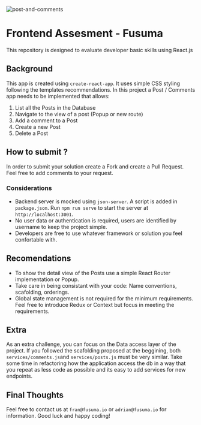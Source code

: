 ![post-and-comments](https://user-images.githubusercontent.com/93329410/156585547-63a20849-2c04-48d9-9b49-6c36d28bab75.jpg)

# Frontend Assesment - Fusuma

This repository is designed to evaluate developer basic skills using React.js

## Background

This app is created using `create-react-app`. It uses simple CSS styling following the templates recommendations. In this project a Post / Comments app needs to be implemented that allows:

1. List all the Posts in the Database
2. Navigate to the view of a post (Popup or new route)
3. Add a comment to a Post
4. Create a new Post
5. Delete a Post

## How to submit ?

In order to submit your solution create a Fork and create a Pull Request. Feel free to add comments to your request.
### Considerations

* Backend server is mocked using `json-server`. A script is added in `package.json`. Run `npm run serve` to start the server at `http://localhost:3001`.
* No user data or authentication is required, users are identified by username to keep the project simple.
* Developers are free to use whatever framework or solution you feel confortable with.

## Recomendations
* To show the detail view of the Posts use a simple React Router implementation or Popup.
* Take care in being consistant with your code: Name conventions, scafolding, orderings.
* Global state management is not required for the minimum requirements. Feel free to introduce Redux or Context but focus in meeting the requirements.

## Extra

As an extra challenge, you can focus on the Data access layer of the project. If you followed the scafolding proposed at the beggining, both `services/comments.js`and `services/posts.js` must be very similar. Take some time in refactoring how the application access the db in a way that you repeat as less code as possible and its easy to add services for new endpoints.


## Final Thoughts

Feel free to contact us at `fran@fusuma.io` or `adrian@fusuma.io` for information. Good luck and happy coding!

